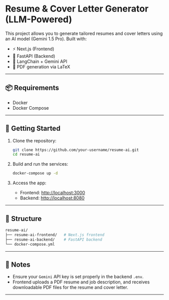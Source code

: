 
# Resume & Cover Letter Generator (LLM-Powered)

This project allows you to generate tailored resumes and cover letters using an AI model (Gemini 1.5 Pro). Built with:

- ⚡ Next.js (Frontend)
- 🐍 FastAPI (Backend)
- 🤖 LangChain + Gemini API
- 📄 PDF generation via LaTeX

---

## 📦 Requirements

- Docker
- Docker Compose

---

## 🚀 Getting Started

1. Clone the repository:

   ```bash
   git clone https://github.com/your-username/resume-ai.git
   cd resume-ai
   ```

2. Build and run the services:

   ```bash
   docker-compose up -d
   ```

3. Access the app:

   - Frontend: [http://localhost:3000](http://localhost:3000)
   - Backend: [http://localhost:8080](http://localhost:8080)

---

## 📁 Structure

```bash
resume-ai/
├── resume-ai-frontend/   # Next.js frontend
├── resume-ai-backend/    # FastAPI backend
└── docker-compose.yml
```

---

## 📌 Notes

- Ensure your `Gemini` API key is set properly in the backend `.env`.
- Frontend uploads a PDF resume and job description, and receives downloadable PDF files for the resume and cover letter.

---
